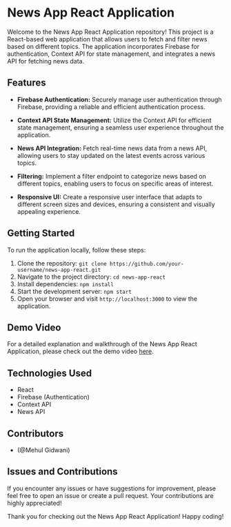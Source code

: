 # News App React Application

Welcome to the News App React Application repository! This project is a React-based web application that allows users to fetch and filter news based on different topics. The application incorporates Firebase for authentication, Context API for state management, and integrates a news API for fetching news data.

## Features

- **Firebase Authentication:** Securely manage user authentication through Firebase, providing a reliable and efficient authentication process.

- **Context API State Management:** Utilize the Context API for efficient state management, ensuring a seamless user experience throughout the application.

- **News API Integration:** Fetch real-time news data from a news API, allowing users to stay updated on the latest events across various topics.

- **Filtering:** Implement a filter endpoint to categorize news based on different topics, enabling users to focus on specific areas of interest.

- **Responsive UI:** Create a responsive user interface that adapts to different screen sizes and devices, ensuring a consistent and visually appealing experience.

## Getting Started

To run the application locally, follow these steps:

1. Clone the repository: `git clone https://github.com/your-username/news-app-react.git`
2. Navigate to the project directory: `cd news-app-react`
3. Install dependencies: `npm install`
4. Start the development server: `npm start`
5. Open your browser and visit `http://localhost:3000` to view the application.

## Demo Video

For a detailed explanation and walkthrough of the News App React Application, please check out the demo video [here](https://drive.google.com/file/d/1P3kM-MczkGiOk-nXDXEE5J1oyT1Jlrky/view?usp=sharing).

## Technologies Used

- React
- Firebase (Authentication)
- Context API
- News API

## Contributors

- (@Mehul Gidwani)

## Issues and Contributions

If you encounter any issues or have suggestions for improvement, please feel free to open an issue or create a pull request. Your contributions are highly appreciated!

Thank you for checking out the News App React Application! Happy coding!

